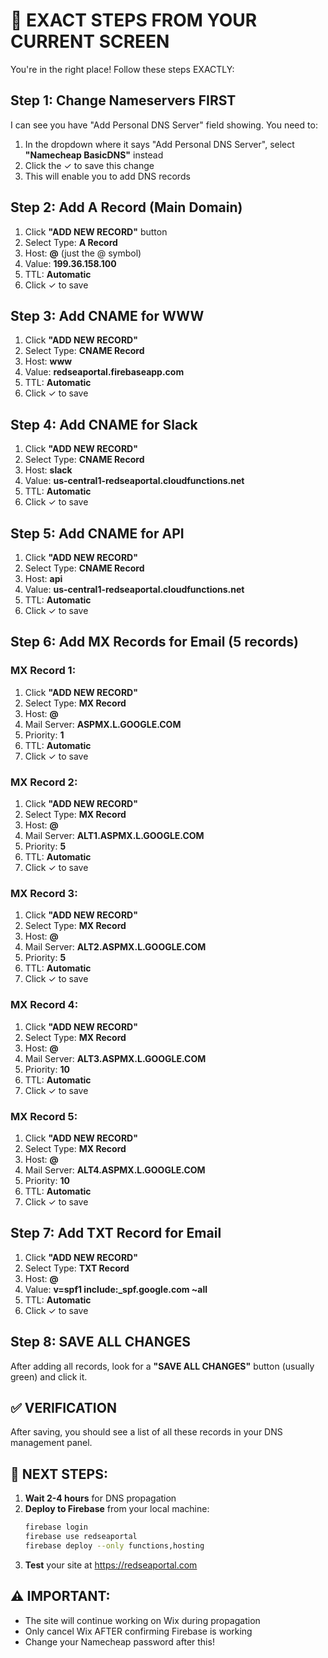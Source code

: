 # 📝 EXACT STEPS FROM YOUR CURRENT SCREEN

You're in the right place! Follow these steps EXACTLY:

## Step 1: Change Nameservers FIRST
I can see you have "Add Personal DNS Server" field showing. You need to:

1. In the dropdown where it says "Add Personal DNS Server", select **"Namecheap BasicDNS"** instead
2. Click the ✓ to save this change
3. This will enable you to add DNS records

## Step 2: Add A Record (Main Domain)
1. Click **"ADD NEW RECORD"** button
2. Select Type: **A Record**
3. Host: **@** (just the @ symbol)
4. Value: **199.36.158.100**
5. TTL: **Automatic**
6. Click ✓ to save

## Step 3: Add CNAME for WWW
1. Click **"ADD NEW RECORD"**
2. Select Type: **CNAME Record**
3. Host: **www**
4. Value: **redseaportal.firebaseapp.com**
5. TTL: **Automatic**
6. Click ✓ to save

## Step 4: Add CNAME for Slack
1. Click **"ADD NEW RECORD"**
2. Select Type: **CNAME Record**
3. Host: **slack**
4. Value: **us-central1-redseaportal.cloudfunctions.net**
5. TTL: **Automatic**
6. Click ✓ to save

## Step 5: Add CNAME for API
1. Click **"ADD NEW RECORD"**
2. Select Type: **CNAME Record**
3. Host: **api**
4. Value: **us-central1-redseaportal.cloudfunctions.net**
5. TTL: **Automatic**
6. Click ✓ to save

## Step 6: Add MX Records for Email (5 records)

### MX Record 1:
1. Click **"ADD NEW RECORD"**
2. Select Type: **MX Record**
3. Host: **@**
4. Mail Server: **ASPMX.L.GOOGLE.COM**
5. Priority: **1**
6. TTL: **Automatic**
7. Click ✓ to save

### MX Record 2:
1. Click **"ADD NEW RECORD"**
2. Select Type: **MX Record**
3. Host: **@**
4. Mail Server: **ALT1.ASPMX.L.GOOGLE.COM**
5. Priority: **5**
6. TTL: **Automatic**
7. Click ✓ to save

### MX Record 3:
1. Click **"ADD NEW RECORD"**
2. Select Type: **MX Record**
3. Host: **@**
4. Mail Server: **ALT2.ASPMX.L.GOOGLE.COM**
5. Priority: **5**
6. TTL: **Automatic**
7. Click ✓ to save

### MX Record 4:
1. Click **"ADD NEW RECORD"**
2. Select Type: **MX Record**
3. Host: **@**
4. Mail Server: **ALT3.ASPMX.L.GOOGLE.COM**
5. Priority: **10**
6. TTL: **Automatic**
7. Click ✓ to save

### MX Record 5:
1. Click **"ADD NEW RECORD"**
2. Select Type: **MX Record**
3. Host: **@**
4. Mail Server: **ALT4.ASPMX.L.GOOGLE.COM**
5. Priority: **10**
6. TTL: **Automatic**
7. Click ✓ to save

## Step 7: Add TXT Record for Email
1. Click **"ADD NEW RECORD"**
2. Select Type: **TXT Record**
3. Host: **@**
4. Value: **v=spf1 include:_spf.google.com ~all**
5. TTL: **Automatic**
6. Click ✓ to save

## Step 8: SAVE ALL CHANGES
After adding all records, look for a **"SAVE ALL CHANGES"** button (usually green) and click it.

## ✅ VERIFICATION
After saving, you should see a list of all these records in your DNS management panel.

## 🚀 NEXT STEPS:
1. **Wait 2-4 hours** for DNS propagation
2. **Deploy to Firebase** from your local machine:
   ```bash
   firebase login
   firebase use redseaportal
   firebase deploy --only functions,hosting
   ```
3. **Test** your site at https://redseaportal.com

## ⚠️ IMPORTANT:
- The site will continue working on Wix during propagation
- Only cancel Wix AFTER confirming Firebase is working
- Change your Namecheap password after this!